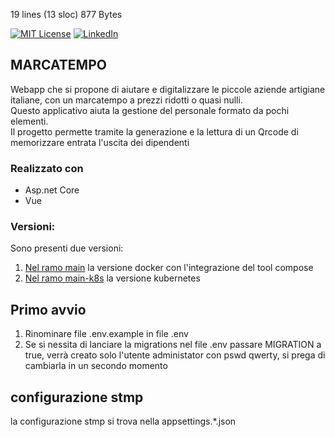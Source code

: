 19 lines (13 sloc)  877 Bytes


[![MIT License][license-shield]][license-url]
[![LinkedIn][linkedin-shield]][linkedin-url]

## MARCATEMPO
Webapp che si propone di aiutare e digitalizzare le piccole aziende artigiane italiane, con un marcatempo a prezzi ridotti o quasi nulli.<br/>
Questo applicativo aiuta la gestione del personale formato da pochi elementi. <br/>
Il progetto permette tramite la generazione e la lettura di un Qrcode di memorizzare entrata l'uscita dei dipendenti<br/>

### Realizzato con
* Asp.net Core
* Vue
### Versioni:
Sono presenti due versioni:<br>
1. [Nel ramo main](https://github.com/0d1n92/marcatempo/tree/main) la versione docker con l'integrazione del tool compose
2. [Nel ramo main-k8s](https://github.com/0d1n92/marcatempo/tree/main-k8s) la versione kubernetes


[license-shield]: https://img.shields.io/github/license/othneildrew/Best-README-Template.svg?style=for-the-badge
[linkedin-shield]: https://img.shields.io/badge/-LinkedIn-black.svg?style=for-the-badge&logo=linkedin&colorB=555
[linkedin-url]: https://www.linkedin.com/in/enrico-rombaldoni-695189208/
[license-url]: https://github.com/0d1n92/marcatempo/blob/main/LICENSE


## Primo avvio

1. Rinominare file .env.example in file .env
2. Se si nessita di lanciare la migrations nel file .env passare MIGRATION a true, verrà creato solo l'utente administator con pswd qwerty, si prega di cambiarla in un secondo momento

## configurazione stmp

la configurazione stmp si trova nella appsettings.*.json